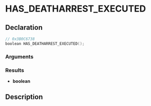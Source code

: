 # HAS_DEATHARREST_EXECUTED

## Declaration
```cpp
// 0x3B0C6738
boolean HAS_DEATHARREST_EXECUTED();
```

### Arguments

### Results
- **boolean**

## Description
